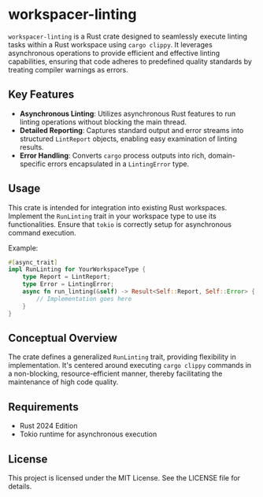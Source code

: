 # workspacer-linting

`workspacer-linting` is a Rust crate designed to seamlessly execute linting tasks within a Rust workspace using `cargo clippy`. It leverages asynchronous operations to provide efficient and effective linting capabilities, ensuring that code adheres to predefined quality standards by treating compiler warnings as errors.

## Key Features

- **Asynchronous Linting**: Utilizes asynchronous Rust features to run linting operations without blocking the main thread.
- **Detailed Reporting**: Captures standard output and error streams into structured `LintReport` objects, enabling easy examination of linting results.
- **Error Handling**: Converts `cargo` process outputs into rich, domain-specific errors encapsulated in a `LintingError` type.

## Usage

This crate is intended for integration into existing Rust workspaces. Implement the `RunLinting` trait in your workspace type to use its functionalities. Ensure that `tokio` is correctly setup for asynchronous command execution.

Example:

```rust
#[async_trait]
impl RunLinting for YourWorkspaceType {
    type Report = LintReport;
    type Error = LintingError;
    async fn run_linting(&self) -> Result<Self::Report, Self::Error> {
        // Implementation goes here
    }
}
```

## Conceptual Overview

The crate defines a generalized `RunLinting` trait, providing flexibility in implementation. It's centered around executing `cargo clippy` commands in a non-blocking, resource-efficient manner, thereby facilitating the maintenance of high code quality.

## Requirements

- Rust 2024 Edition
- Tokio runtime for asynchronous execution

## License

This project is licensed under the MIT License. See the LICENSE file for details.